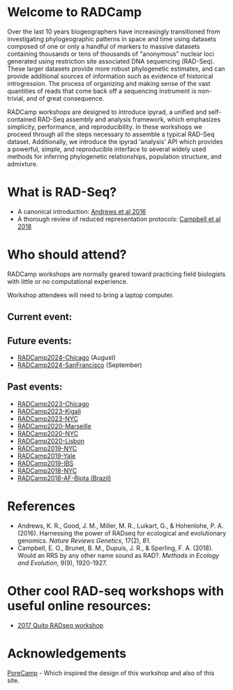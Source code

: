 # Welcome to RADCamp
Over the last 10 years biogeographers have increasingly transitioned from investigating
phylogeographic patterns in space and time using datasets composed of one or only a handful
of markers to massive datasets containing thousands or tens of thousands of "anonymous"
nuclear loci generated using restriction site associated DNA sequencing (RAD-Seq). These
larger datasets provide more robust phylogenetic estimates, and can provide additional sources
of information such as evidence of historical introgression. The process of organizing and
making sense of the vast quantities of reads that come back off a sequencing instrument is
non-trivial, and of great consequence.

RADCamp workshops are designed to introduce ipyrad, a unified and self-contained RAD-Seq 
assembly and analysis framework, which emphasizes simplicity, performance, and reproducibility. 
In these workshops we proceed through all the steps necessary to assemble a typical RAD-Seq dataset. 
Additionally, we introduce the ipyrad 'analysis' API which provides a powerful, simple, and 
reproducible interface to several widely used methods for inferring phylogenetic relationships, 
population structure, and admixture. 

# What is RAD-Seq?

* A canonical introduction: [Andrews et al 2016](https://www.nature.com/articles/nrg.2015.28)
* A thorough review of reduced representation protocols: [Campbell et al 2018](https://besjournals.onlinelibrary.wiley.com/doi/abs/10.1111/2041-210X.13038)

# Who should attend?
RADCamp workshops are normally geared toward practicing field biologists with little or no 
computational experience.

Workshop attendees will need to bring a laptop computer.

## Current event:

## Future events:
* [RADCamp2024-Chicago](Chicago2024/index.md) (August)
* [RADCamp2024-SanFrancisco](SanFrancisco2024/index.md) (September)

## Past events:
* [RADCamp2023-Chicago](Chicago2023/index.md)
* [RADCamp2023-Kigali](Kigali2023/index.md)
* [RADCamp2023-NYC](NYC2023/index.md)
* [RADCamp2020-Marseille](Marseille2020/index.md)
* [RADCamp2020-NYC](NYC2020/index.md)
* [RADCamp2020-Lisbon](Lisbon2020/index.md)
* [RADCamp2019-NYC](NYC2019/index.md)
* [RADCamp2019-Yale](Yale2019/index.md)
* [RADCamp2019-IBS](IBS2019/index.md)
* [RADCamp2018-NYC](NYC2018/index.md)
* [RADCamp2018-AF-Biota (Brazil)](AF-Biota/index.md)

# References
* Andrews, K. R., Good, J. M., Miller, M. R., Luikart, G., & Hohenlohe, P. A. (2016). Harnessing the power of RADseq for ecological and evolutionary genomics. *Nature Reviews Genetics*, 17(2), 81.
* Campbell, E. O., Brunet, B. M., Dupuis, J. R., & Sperling, F. A. (2018). Would an RRS by any other name sound as RAD?. *Methods in Ecology and Evolution*, 9(9), 1920-1927.

# Other cool RAD-seq workshops with useful online resources:
* [2017 Quito RADseq workshop](https://rdtarvin.github.io/RADseq_Quito_2017/)

# Acknowledgements

[PoreCamp](https://porecamp.github.io/) - Which inspired the design of this workshop and also of this site.
